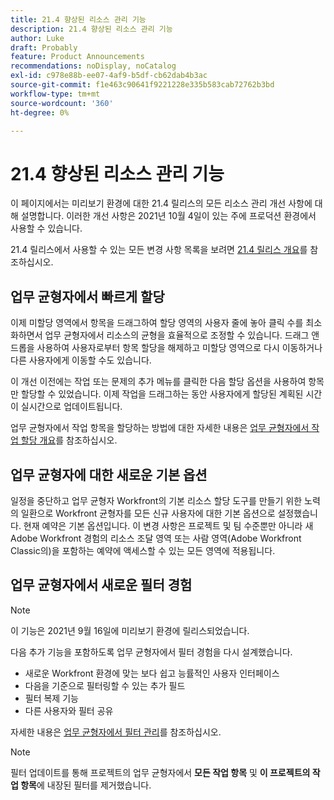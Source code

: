 ```yaml
---
title: 21.4 향상된 리소스 관리 기능
description: 21.4 향상된 리소스 관리 기능
author: Luke
draft: Probably
feature: Product Announcements
recommendations: noDisplay, noCatalog
exl-id: c978e88b-ee07-4af9-b5df-cb62dab4b3ac
source-git-commit: f1e463c90641f9221228e335b583cab72762b3bd
workflow-type: tm+mt
source-wordcount: '360'
ht-degree: 0%

---
```


# 21.4 향상된 리소스 관리 기능

이 페이지에서는 미리보기 환경에 대한 21.4 릴리스의 모든 리소스 관리 개선 사항에 대해 설명합니다. 이러한 개선 사항은 2021년 10월 4일이 있는 주에 프로덕션 환경에서 사용할 수 있습니다.

21.4 릴리스에서 사용할 수 있는 모든 변경 사항 목록을 보려면 [21.4 릴리스 개요](../../../product-announcements/product-releases/21.4-release-activity/21-4-release-overview.md)를 참조하십시오.

## 업무 균형자에서 빠르게 할당

이제 미할당 영역에서 항목을 드래그하여 할당 영역의 사용자 줄에 놓아 클릭 수를 최소화하면서 업무 균형자에서 리소스의 균형을 효율적으로 조정할 수 있습니다. 드래그 앤 드롭을 사용하여 사용자로부터 항목 할당을 해제하고 미할당 영역으로 다시 이동하거나 다른 사용자에게 이동할 수도 있습니다.

이 개선 이전에는 작업 또는 문제의 추가 메뉴를 클릭한 다음 할당 옵션을 사용하여 항목만 할당할 수 있었습니다. 이제 작업을 드래그하는 동안 사용자에게 할당된 계획된 시간이 실시간으로 업데이트됩니다.

업무 균형자에서 작업 항목을 할당하는 방법에 대한 자세한 내용은 [업무 균형자에서 작업 할당 개요](../../../resource-mgmt/workload-balancer/assign-work-in-workload-balancer.md)를 참조하십시오.

## 업무 균형자에 대한 새로운 기본 옵션

일정을 중단하고 업무 균형자 Workfront의 기본 리소스 할당 도구를 만들기 위한 노력의 일환으로 Workfront 균형자를 모든 신규 사용자에 대한 기본 옵션으로 설정했습니다. 현재 예약은 기본 옵션입니다. 이 변경 사항은 프로젝트 및 팀 수준뿐만 아니라 새 Adobe Workfront 경험의 리소스 조달 영역 또는 사람 영역(Adobe Workfront Classic의)을 포함하는 예약에 액세스할 수 있는 모든 영역에 적용됩니다.

## 업무 균형자에서 새로운 필터 경험

>[!NOTE]
>
>이 기능은 2021년 9월 16일에 미리보기 환경에 릴리스되었습니다.

다음 추가 기능을 포함하도록 업무 균형자에서 필터 경험을 다시 설계했습니다.

* 새로운 Workfront 환경에 맞는 보다 쉽고 능률적인 사용자 인터페이스
* 다음을 기준으로 필터링할 수 있는 추가 필드
* 필터 복제 기능
* 다른 사용자와 필터 공유

자세한 내용은 [업무 균형자에서 필터 관리](../../../resource-mgmt/workload-balancer/filter-information-workload-balancer.md)를 참조하십시오.

>[!NOTE]
>
>필터 업데이트를 통해 프로젝트의 업무 균형자에서 **모든 작업 항목** 및 **이 프로젝트의 작업 항목**&#x200B;에 내장된 필터를 제거했습니다.

